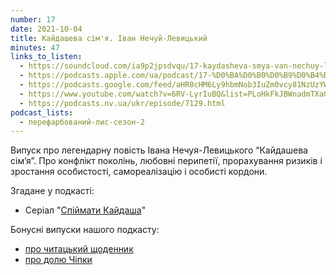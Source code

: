 ```yaml
---
number: 17
date: 2021-10-04
title: Кайдашева сім'я. Іван Нечуй-Левицький
minutes: 47
links_to_listen:
  - https://soundcloud.com/ia9p2jpsdvqu/17-kaydasheva-smya-van-nechuy-levitskiy
  - https://podcasts.apple.com/ua/podcast/17-%D0%BA%D0%B0%D0%B9%D0%B4%D0%B0%D1%88%D0%B5%D0%B2%D0%B0-%D1%81%D1%96%D0%BC%D1%8F-%D1%96%D0%B2%D0%B0%D0%BD-%D0%BD%D0%B5%D1%87%D1%83%D0%B9-%D0%BB%D0%B5%D0%B2%D0%B8%D1%86%D1%8C%D0%BA%D0%B8%D0%B9/id1563575488?i=1000537439422
  - https://podcasts.google.com/feed/aHR0cHM6Ly9hbmNob3IuZm0vcy81NzUzYWEwMC9wb2RjYXN0L3Jzcw/episode/ZGM3NTMxODYtYjNjMy00YmMxLWJlOTItZWExZmY1NzNlNDQ3
  - https://www.youtube.com/watch?v=6RV-LyrIuBQ&list=PLoHkFkJBWnadmTXaGYTeHX7pwAliObyHw&index=7
  - https://podcasts.nv.ua/ukr/episode/7129.html
podcast_lists:
  - перефарбований-лис-сезон-2
---
```


Випуск про легендарну повість Івана Нечуя-Левицького “Кайдашева сім’я”. Про
конфлікт поколінь, любовні перипетії, прорахування ризиків і зростання
особистості, самореалізацію і особисті кордони.

Згадане у подкасті: 

- Серіал "[Спіймати Кайдаша][1]"

Бонусні випуски нашого подкасту: 

- [про читацький щоденник][2]
- [про долю Чіпки][3]

[1]: https://teleportal.ua/serials/stb/spiymaty-kaydasha
[2]: https://cutt.ly/6EFrCMq
[3]: https://cutt.ly/sEFrBeB
